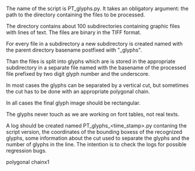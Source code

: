 The name of the script is PT_glyphs.py.  It takes an obligatory
argument: the path to the directory containing the files to be
processed.

The directory contains about 100 subdirectories containing graphic
files with lines of text. The files are binary in the TIFF format.

For every file in a subdirectory a new subdirectory is created named
with the parent directory basename postfixed with "_glyphs".

Than the files is split into glyphs which are is stored in the
appropriate subdirectory in a separate file named with the basename of
the processed file prefixed by two digit glyph number and the
underscore.

In most cases the glyphs can be separated by a vertical cut, but
sometimes the cut has to be done with an appropriate polygonal chain.

In all cases the final glyph image should be rectangular.

The glyphs never touch as we are working on font tables, not real
texts.

A log should be created named PT_glyphs_<time_stamp>.py contaning the
script version, the coordinates of the bounding boxess of the
recognized glyphs, some information about the cut used to separate the
glyphs and the number of glyphs in the line. The intention is to check
the logs for possible regression bugs.

polygonal chainx1
